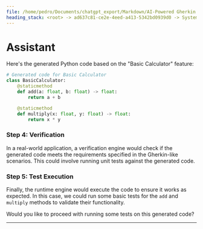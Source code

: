 ```yaml
---
file: /home/pedro/Documents/chatgpt_export/Markdown/AI-Powered Gherkin Code Generation.md
heading_stack: <root> -> ad637c81-ce2e-4eed-a413-5342bd0939d0 -> System -> 79f1e67d-d1e4-49bc-b57d-ff497c221f8e -> System -> aaa27da6-165f-43a9-bc65-814748f78b95 -> User -> 2d7ccacf-fe33-4431-a8a7-9b74c1c1f217 -> Assistant -> Components -> Workflow -> Example Scenario -> Technical Challenges -> aaa26bc8-e19b-4910-87cb-286b42817371 -> User -> 94853701-ace1-4bdc-b5d5-bf7f851f1e16 -> Assistant -> Step 1: Define Requirements -> Step 2: Parse and Interpret -> Step 3: Code Generation -> 40df8109-5a5a-4c93-a28b-38b2c80d362e -> Assistant -> acaf1d42-fdd0-40c0-aab8-2a6fc2650b1b -> Tool -> 63d338d0-622a-4f52-be0c-97bb2607f4b1 -> Assistant
---
```

# Assistant

Here's the generated Python code based on the "Basic Calculator" feature:

```python
# Generated code for Basic Calculator
class BasicCalculator:
    @staticmethod
    def add(a: float, b: float) -> float:
        return a + b

    @staticmethod
    def multiply(x: float, y: float) -> float:
        return x * y
```

### Step 4: Verification

In a real-world application, a verification engine would check if the generated code meets the requirements specified in the Gherkin-like scenarios. This could involve running unit tests against the generated code.

### Step 5: Test Execution

Finally, the runtime engine would execute the code to ensure it works as expected. In this case, we could run some basic tests for the `add` and `multiply` methods to validate their functionality.

Would you like to proceed with running some tests on this generated code?

---
